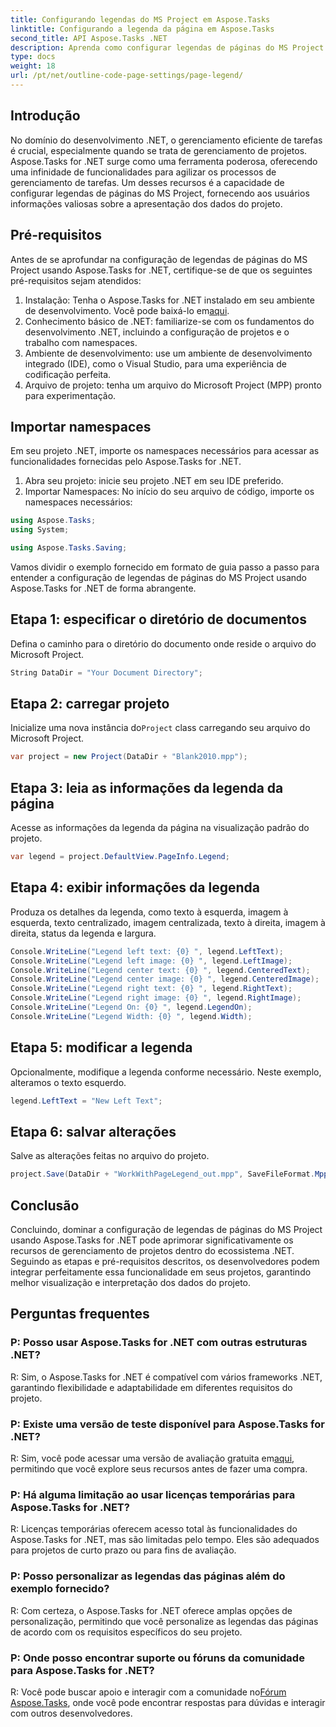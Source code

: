 ```yaml
---
title: Configurando legendas do MS Project em Aspose.Tasks
linktitle: Configurando a legenda da página em Aspose.Tasks
second_title: API Aspose.Tasks .NET
description: Aprenda como configurar legendas de páginas do MS Project em .NET usando Aspose.Tasks para gerenciamento eficiente de projetos. Guia passo a passo fornecido.
type: docs
weight: 18
url: /pt/net/outline-code-page-settings/page-legend/
---
```

## Introdução
No domínio do desenvolvimento .NET, o gerenciamento eficiente de tarefas é crucial, especialmente quando se trata de gerenciamento de projetos. Aspose.Tasks for .NET surge como uma ferramenta poderosa, oferecendo uma infinidade de funcionalidades para agilizar os processos de gerenciamento de tarefas. Um desses recursos é a capacidade de configurar legendas de páginas do MS Project, fornecendo aos usuários informações valiosas sobre a apresentação dos dados do projeto.
## Pré-requisitos
Antes de se aprofundar na configuração de legendas de páginas do MS Project usando Aspose.Tasks for .NET, certifique-se de que os seguintes pré-requisitos sejam atendidos:
1. Instalação: Tenha o Aspose.Tasks for .NET instalado em seu ambiente de desenvolvimento. Você pode baixá-lo em[aqui](https://releases.aspose.com/tasks/net/).
2. Conhecimento básico de .NET: familiarize-se com os fundamentos do desenvolvimento .NET, incluindo a configuração de projetos e o trabalho com namespaces.
3. Ambiente de desenvolvimento: use um ambiente de desenvolvimento integrado (IDE), como o Visual Studio, para uma experiência de codificação perfeita.
4. Arquivo de projeto: tenha um arquivo do Microsoft Project (MPP) pronto para experimentação.

## Importar namespaces
Em seu projeto .NET, importe os namespaces necessários para acessar as funcionalidades fornecidas pelo Aspose.Tasks for .NET.
1. Abra seu projeto: inicie seu projeto .NET em seu IDE preferido.
2. Importar Namespaces: No início do seu arquivo de código, importe os namespaces necessários:
```csharp
using Aspose.Tasks;
using System;

using Aspose.Tasks.Saving;
```
Vamos dividir o exemplo fornecido em formato de guia passo a passo para entender a configuração de legendas de páginas do MS Project usando Aspose.Tasks for .NET de forma abrangente.

## Etapa 1: especificar o diretório de documentos
Defina o caminho para o diretório do documento onde reside o arquivo do Microsoft Project.

```csharp
String DataDir = "Your Document Directory";
```
## Etapa 2: carregar projeto
 Inicialize uma nova instância do`Project` class carregando seu arquivo do Microsoft Project.

```csharp
var project = new Project(DataDir + "Blank2010.mpp");
```
## Etapa 3: leia as informações da legenda da página
Acesse as informações da legenda da página na visualização padrão do projeto.

```csharp
var legend = project.DefaultView.PageInfo.Legend;
```
## Etapa 4: exibir informações da legenda
Produza os detalhes da legenda, como texto à esquerda, imagem à esquerda, texto centralizado, imagem centralizada, texto à direita, imagem à direita, status da legenda e largura.

```csharp
Console.WriteLine("Legend left text: {0} ", legend.LeftText);
Console.WriteLine("Legend left image: {0} ", legend.LeftImage);
Console.WriteLine("Legend center text: {0} ", legend.CenteredText);
Console.WriteLine("Legend center image: {0} ", legend.CenteredImage);
Console.WriteLine("Legend right text: {0} ", legend.RightText);
Console.WriteLine("Legend right image: {0} ", legend.RightImage);
Console.WriteLine("Legend On: {0} ", legend.LegendOn);
Console.WriteLine("Legend Width: {0} ", legend.Width);
```
## Etapa 5: modificar a legenda
Opcionalmente, modifique a legenda conforme necessário. Neste exemplo, alteramos o texto esquerdo.

```csharp
legend.LeftText = "New Left Text";
```
## Etapa 6: salvar alterações
Salve as alterações feitas no arquivo do projeto.

```csharp
project.Save(DataDir + "WorkWithPageLegend_out.mpp", SaveFileFormat.Mpp);
```

## Conclusão
Concluindo, dominar a configuração de legendas de páginas do MS Project usando Aspose.Tasks for .NET pode aprimorar significativamente os recursos de gerenciamento de projetos dentro do ecossistema .NET. Seguindo as etapas e pré-requisitos descritos, os desenvolvedores podem integrar perfeitamente essa funcionalidade em seus projetos, garantindo melhor visualização e interpretação dos dados do projeto.
## Perguntas frequentes
### P: Posso usar Aspose.Tasks for .NET com outras estruturas .NET?
R: Sim, o Aspose.Tasks for .NET é compatível com vários frameworks .NET, garantindo flexibilidade e adaptabilidade em diferentes requisitos do projeto.
### P: Existe uma versão de teste disponível para Aspose.Tasks for .NET?
 R: Sim, você pode acessar uma versão de avaliação gratuita em[aqui](https://releases.aspose.com/), permitindo que você explore seus recursos antes de fazer uma compra.
### P: Há alguma limitação ao usar licenças temporárias para Aspose.Tasks for .NET?
R: Licenças temporárias oferecem acesso total às funcionalidades do Aspose.Tasks for .NET, mas são limitadas pelo tempo. Eles são adequados para projetos de curto prazo ou para fins de avaliação.
### P: Posso personalizar as legendas das páginas além do exemplo fornecido?
R: Com certeza, o Aspose.Tasks for .NET oferece amplas opções de personalização, permitindo que você personalize as legendas das páginas de acordo com os requisitos específicos do seu projeto.
### P: Onde posso encontrar suporte ou fóruns da comunidade para Aspose.Tasks for .NET?
 R: Você pode buscar apoio e interagir com a comunidade no[Fórum Aspose.Tasks](https://forum.aspose.com/c/tasks/15), onde você pode encontrar respostas para dúvidas e interagir com outros desenvolvedores.